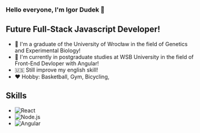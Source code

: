 ### Hello everyone, I'm Igor Dudek 👋

## Future Full-Stack Javascript Developer!

- :school: I'm a graduate of the University of Wrocław in the field of Genetics and Experimental Biology!
- :school_satchel: I'm currently in postgraduate studies at WSB University in the field of Front-End Devloper with Angular!
- :us: Still improve my english skill!
- :hearts: Hobby: Basketball, Gym, Bicycling,

## Skills

- <img align="left" alt="React" src="https://progress-bar.dev/75/?title=React&width=200" />

- <img align="left" alt="Node.js" src="https://progress-bar.dev/60/?title=Node.js&width=200" />

- <img align="left" alt="Angular" src="https://progress-bar.dev/5/?title=Angular&width=200" />
